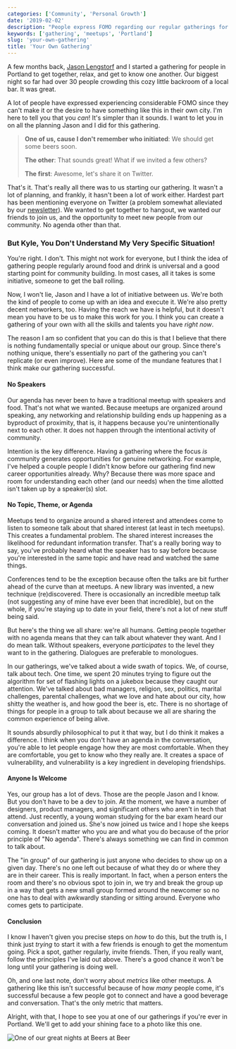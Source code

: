 ```yaml
---
categories: ['Community', 'Personal Growth']
date: '2019-02-02'
description: "People express FOMO regarding our regular gatherings for drinks and conversation here in Portland. I think you can start your own gathering and here's why."
keywords: ['gathering', 'meetups', 'Portland']
slug: 'your-own-gathering'
title: 'Your Own Gathering'
---
```


A few months back, [Jason Lengstorf](https://twitter.com/jlengstorf) and I started a gathering for people in Portland to get together, relax, and get to know one another. Our biggest night so far had over 30 people crowding this cozy little backroom of a local bar. It was great.

A lot of people have expressed experiencing considerable FOMO since they can't make it or the desire to have something like this in their own city. I'm here to tell you that you _can_! It's simpler than it sounds. I want to let you in on all the planning Jason and I did for this gathering.

> **One of us, cause I don't remember who initiated**: We should get some beers soon.
>
> **The other**: That sounds great! What if we invited a few others?
>
> **The first**: Awesome, let's share it on Twitter.

That's it. That's really all there was to us starting our gathering. It wasn't a lot of planning, and frankly, it hasn't been a lot of work either. Hardest part has been mentioning everyone on Twitter (a problem somewhat alleviated by our [newsletter](https://tinyletter.com/beersatbeer-pdx)). We wanted to get together to hangout, we wanted our friends to join us, and the opportunity to meet new people from our community. No agenda other than that.

### But Kyle, You Don't Understand My Very Specific Situation!

You're right. I don't. This might not work for everyone, but I think the idea of gathering people regularly around food and drink is universal and a good starting point for community building. In most cases, all it takes is some initiative, someone to get the ball rolling.

Now, I won't lie, Jason and I have a lot of initiative between us. We're both the kind of people to come up with an idea and execute it. We're also pretty decent networkers, too. Having the reach we have is helpful, but it doesn't mean you have to be us to make this work for you. I think you can create a gathering of your own with all the skills and talents you have _right now_.

The reason I am so confident that you can do this is that I believe that there is nothing fundamentally special or unique about our group. Since there's nothing unique, there's essentially no part of the gathering you can't replicate (or even improve). Here are some of the mundane features that I think make our gathering successful.

#### No Speakers

Our agenda has never been to have a traditional meetup with speakers and food. That's not what we wanted. Because meetups are organized around speaking, any networking and relationship building ends up happening as a byproduct of proximity, that is, it happens because you're unintentionally next to each other. It does not happen through the intentional activity of community.

Intention is the key difference. Having a gathering where the focus _is_ community generates opportunities for genuine networking. For example, I've helped a couple people I didn't know before our gathering find new career opportunities already. Why? Because there was more space and room for understanding each other (and our needs) when the time allotted isn't taken up by a speaker(s) slot.

#### No Topic, Theme, or Agenda

Meetups tend to organize around a shared interest and attendees come to listen to someone talk about that shared interest (at least in tech meetups). This creates a fundamental problem. The shared interest increases the likelihood for redundant information transfer. That's a really boring way to say, you've probably heard what the speaker has to say before because you're interested in the same topic and have read and watched the same things.

Conferences tend to be the exception because often the talks are bit further ahead of the curve than at meetups. A new library was invented, a new technique (re)discovered. There is occasionally an incredible meetup talk (not suggesting any of mine have ever been that incredible), but on the whole, if you're staying up to date in your field, there's not a lot of new stuff being said.

But here's the thing we all share: we're all humans. Getting people together with no agenda means that they can talk about whatever they want. And I do mean talk. Without speakers, everyone _participates_ to the level they want to in the gathering. Dialogues are preferable to monologues.

In our gatherings, we've talked about a wide swath of topics. We, of course, talk about tech. One time, we spent 20 minutes trying to figure out the algorithm for set of flashing lights on a jukebox because they caught our attention. We've talked about bad managers, religion, sex, politics, marital challenges, parental challenges, what we love and hate about our city, how shitty the weather is, and how good the beer is, etc. There is no shortage of things for people in a group to talk about because we all are sharing the common experience of being alive.

It sounds absurdly philosophical to put it that way, but I do think it makes a difference. I think when you don't have an agenda in the conversation, you're able to let people engage how they are most comfortable. When they are comfortable, you get to know who they really are. It creates a space of vulnerability, and vulnerability is a key ingredient in developing friendships.

#### Anyone Is Welcome

Yes, our group has a lot of devs. Those are the people Jason and I know. But you don't have to be a dev to join. At the moment, we have a number of designers, product managers, and significant others who aren't in tech that attend. Just recently, a young woman studying for the bar exam heard our conversation and joined us. She's now joined us twice and I hope she keeps coming. It doesn't matter who you are and what you do because of the prior principle of "No agenda". There's always something we can find in common to talk about.

The "in group" of our gathering is just anyone who decides to show up on a given day. There's no one left out because of what they do or where they are in their career. This is really important. In fact, when a person enters the room and there's no obvious spot to join in, we try and break the group up in a way that gets a new small group formed around the newcomer so no one has to deal with awkwardly standing or sitting around. Everyone who comes gets to participate.

#### Conclusion

I know I haven't given you precise steps on _how_ to do this, but the truth is, I think just _trying_ to start it with a few friends is enough to get the momentum going. Pick a spot, gather regularly, invite friends. Then, if you really want, follow the principles I've laid out above. There's a good chance it won't be long until your gathering is doing well.

Oh, and one last note, don't worry about _metrics_ like other meetups. A gathering like this isn't successful because of how _many_ people come, it's successful because a few people got to connect and have a good beverage and conversation. That's the only metric that matters.

Alright, with that, I hope to see you at one of our gatherings if you're ever in Portland. We'll get to add your shining face to a photo like this one.

![One of our great nights at Beers at Beer](/images/beers_at_beer.jpg)
